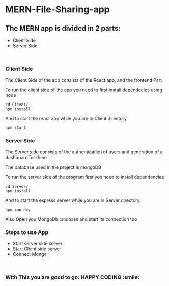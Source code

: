# MERN-File-Sharing-app
<h2>The MERN app is divided in 2 parts: </h2>
<ul><li>Client Side</li> <li>Server Side</li> </ul>
</br>
<h3>Client Side</h3>
<p>The Client Side of the app consists of the React app, and the frontend Part</p>
<p>To run the client side of the app you need to first install dependecies using node</p>

```
cd Client/
npm install
```
<p>And to start the react app while you are in Client directory </p>

```
npm start 
```

<h3>Server Side</h3>
<p>The Server side consists of the authentication of users and generation of a dashboard for them</p>
<p> The database used in the project is mongoDB </p>
<p> To run the server side of the program first you need to install dependencies </p>

```
cd Server/
npm install
```
<p>And to start the express server while you are in Server directory </p>

```
npm run dev
```

<p>Also Open you MongoDb cmopass and start its connection too</p>

<h3>Steps to use App</h3>
<ul>
  <li> Start server side server</li>
  <li> Start Client side server </li>
  <li> Connect Mongo </li>
</ul></br>
<h3>With This you are good to go: HAPPY CODING :smile: </h3>
